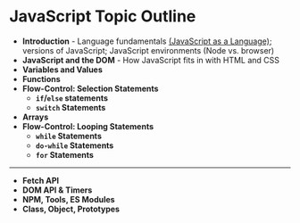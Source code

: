 # JavaScript Topic Outline

- **Introduction** - Language fundamentals [(JavaScript as a Language)](https://dgilleland.github.io/blog/2024-04/javascriptasalanguage/); versions of JavaScript; JavaScript environments (Node vs. browser)
- **JavaScript and the DOM** - How JavaScript fits in with HTML and CSS
- **Variables and Values**
- **Functions**
- **Flow-Control: Selection Statements**
  - **`if`/`else` statements**
  - **`switch` Statements**
- **Arrays**
- **Flow-Control: Looping Statements**
  - **`while` Statements**
  - **`do-while` Statements**
  - **`for` Statements**

----

- **Fetch API**
- **DOM API & Timers**
- **NPM, Tools, ES Modules**
- **Class, Object, Prototypes**
